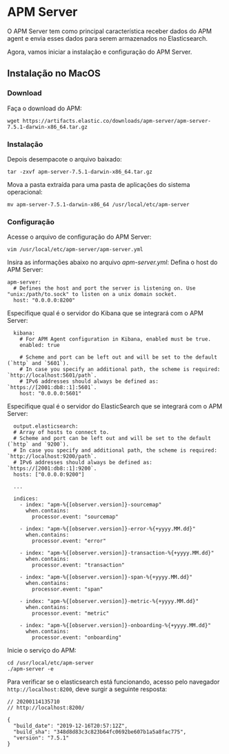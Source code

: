 # APM Server

O APM Server tem como principal característica receber dados do APM agent e envia esses dados para serem armazenados no Elasticsearch.

Agora, vamos iniciar a instalação e configuração do APM Server.

## Instalação no MacOS

### Download

Faça o download do APM:
```
wget https://artifacts.elastic.co/downloads/apm-server/apm-server-7.5.1-darwin-x86_64.tar.gz
```

### Instalação
Depois desempacote o arquivo baixado:
```
tar -zxvf apm-server-7.5.1-darwin-x86_64.tar.gz
```
Mova a pasta extraída para uma pasta de aplicações do sistema operacional:
```
mv apm-server-7.5.1-darwin-x86_64 /usr/local/etc/apm-server
```

### Configuração

Acesse o arquivo de configuração do APM Server: 
```
vim /usr/local/etc/apm-server/apm-server.yml
```
Insira as informações abaixo no arquivo *apm-server.yml*:
Defina o host do APM Server:
```
apm-server:
  # Defines the host and port the server is listening on. Use "unix:/path/to.sock" to listen on a unix domain socket.
  host: "0.0.0.0:8200"
```
Especifique qual é o servidor do Kibana que se integrará com o APM Server:
```
  kibana:
    # For APM Agent configuration in Kibana, enabled must be true.
    enabled: true

    # Scheme and port can be left out and will be set to the default (`http` and `5601`).
    # In case you specify an additional path, the scheme is required: `http://localhost:5601/path`.
    # IPv6 addresses should always be defined as: `https://[2001:db8::1]:5601`.
    host: "0.0.0.0:5601"
```

Especifique qual é o servidor do ElasticSearch que se integrará com o APM Server:
```
  output.elasticsearch:
  # Array of hosts to connect to.
  # Scheme and port can be left out and will be set to the default (`http` and `9200`).
  # In case you specify and additional path, the scheme is required: `http://localhost:9200/path`.
  # IPv6 addresses should always be defined as: `https://[2001:db8::1]:9200`.
  hosts: ["0.0.0.0:9200"]

  ...

  indices:
    - index: "apm-%{[observer.version]}-sourcemap"
      when.contains:
        processor.event: "sourcemap"

    - index: "apm-%{[observer.version]}-error-%{+yyyy.MM.dd}"
      when.contains:
        processor.event: "error"

    - index: "apm-%{[observer.version]}-transaction-%{+yyyy.MM.dd}"
      when.contains:
        processor.event: "transaction"

    - index: "apm-%{[observer.version]}-span-%{+yyyy.MM.dd}"
      when.contains:
        processor.event: "span"

    - index: "apm-%{[observer.version]}-metric-%{+yyyy.MM.dd}"
      when.contains:
        processor.event: "metric"

    - index: "apm-%{[observer.version]}-onboarding-%{+yyyy.MM.dd}"
      when.contains:
        processor.event: "onboarding"

```

Inicie o serviço do APM:
```
cd /usr/local/etc/apm-server
./apm-server -e
```

Para verificar se o elasticsearch está funcionando, acesso pelo navegador `http://localhost:8200`, deve surgir a seguinte resposta:
```
// 20200114135710
// http://localhost:8200/

{
  "build_date": "2019-12-16T20:57:12Z",
  "build_sha": "348d8d83c3c823b64fc0692be607b1a5a8fac775",
  "version": "7.5.1"
}
```
